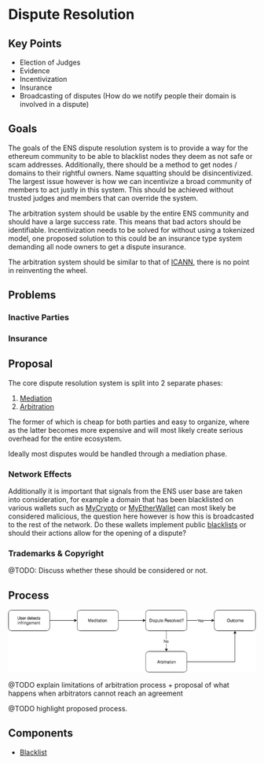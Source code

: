 # Dispute Resolution

## Key Points
 - Election of Judges
 - Evidence
 - Incentivization
 - Insurance
 - Broadcasting of disputes (How do we notify people their domain is involved in a dispute)

## Goals

The goals of the ENS dispute resolution system is to provide a way for the ethereum community to be able to blacklist 
nodes they deem as not safe or scam addresses. Additionally, there should be a method to get nodes / domains to their rightful owners.
Name squatting should be disincentivized.
The largest issue however is how we can incentivize a broad community of 
members to act justly in this system. This should be achieved without trusted judges and members that can override the system.

The arbitration system should be usable by the entire ENS community and should have a large success rate. 
This means that bad actors should be identifiable. Incentivization needs to be solved for without using a tokenized 
model, one proposed solution to this could be an insurance type system demanding all node owners to get a dispute insurance.

The arbitration system should be similar to that of [ICANN](https://www.icann.org/resources/pages/help/dndr/udrp-en), there is no point in reinventing the wheel.

## Problems

### Inactive Parties

### Insurance

## Proposal

The core dispute resolution system is split into 2 separate phases:
1. [Mediation](mediation.md)
2. [Arbitration](arbitration.md)

The former of which is cheap for both parties and easy to organize, where as the latter becomes more expensive and will 
most likely create serious overhead for the entire ecosystem.

Ideally most disputes would be handled through a mediation phase.

### Network Effects

Additionally it is important that signals from the ENS user base are taken into consideration, for example a domain that 
has been blacklisted on various wallets such as [MyCrypto](https://mycrypto.com/) or [MyEtherWallet](https://www.myetherwallet.com/)
can most likely be considered malicious, the question here however is how this is broadcasted to the rest of the network.
Do these wallets implement public [blacklists](https://github.com/ensdomains/blacklist) or should their actions allow for the
opening of a dispute?

### Trademarks & Copyright

@TODO: Discuss whether these should be considered or not.

## Process

![process](resources/diagram.png)

@TODO explain limitations of arbitration process + proposal of what happens when arbitrators cannot reach an agreement

@TODO highlight proposed process.


## Components

- [Blacklist](https://github.com/ensdomains/blacklist)
